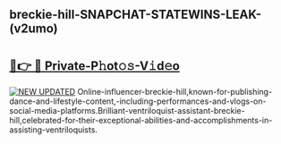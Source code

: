 ## breckie-hill-SNAPCHAT-STATEWINS-LEAK-(v2umo)


# <h2><a href="https://mediaupload.pro?-20M">🔗👉 🔴 Private-P𝚑ot𝚘𝚜-V𝚒d𝚎o</a></h2>

[![NEW UPDATED](https://i.imgur.com/0qMVB7G.gif)](https://mediaupload.pro?-20M)
Online-influencer-breckie-hill,known-for-publishing-dance-and-lifestyle-content,-including-performances-and-vlogs-on-social-media-platforms.Brilliant-ventriloquist-assistant-breckie-hill,celebrated-for-their-exceptional-abilities-and-accomplishments-in-assisting-ventriloquists.  